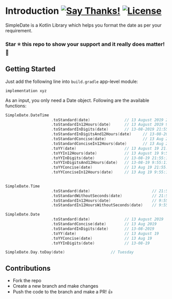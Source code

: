 # Introduction [![Say Thanks!](https://img.shields.io/badge/Say%20Thanks-!-1EAEDB.svg)](https://saythanks.io/to/sidhuparas)  [![License](https://img.shields.io/badge/license-MIT-orange.svg)](https://github.com/sidhuparas/SimpleDate/blob/master/LICENSE)
SimpleDate is a Kotlin Library which helps you format the date as per your requirement.

### **Star :star:  this repo to show your support and it really does matter!** :clap:
 
## Getting Started
Just add the following line into `build.gradle` app-level module:

```implementation xyz```

As an input, you only need a Date object. Following are the available functions:

```kotlin
SimpleDate.DateTime                                 
                    .toStandard(date)               // 13 August 2019 21:55:11
                    .toStandardIn12Hours(date)      // 13 August 2019 9:55:11 PM
                    .toStandardInDigits(date)       // 13-08-2019 21:55:11
                    .toStandardInDigitsAnd12Hours(date)     // 13-08-2019 9:55:11 PM
                    .toStandardConcise(date)                // 13 Aug 2019 21:55:11
                    .toStandardConciseIn12Hours(date)       // 13 Aug 2019 9:55:11 PM
                    .toYY(date)                     // 13 August 19 21:55:11
                    .toYYIn12Hours(date)            // 13 August 19 9:55:11 PM
                    .toYYInDigits(date)             // 13-08-19 21:55:11
                    .toYYInDigitsAnd12Hours(date)   // 13-08-19 9:55:11 PM
                    .toYYConcise(date)              // 13 Aug 19 21:55:11
                    .toYYConciseIn12Hours(date)     // 13 Aug 19 9:55:11 PM
                    
```
```kotlin
SimpleDate.Time
                    .toStandard(date)                           // 21:55:11
                    .toStandardWithoutSeconds(date)             // 21:55
                    .toStandardIn12Hours(date)                  // 9:55:11 PM
                    .toStandardIn12HoursWithoutSeconds(date)    // 9:55 PM
```
```kotlin
SimpleDate.Date
                    .toStandard(date)               // 13 August 2019
                    .toStandardConcise(date)        // 13 Aug 2019
                    .toStandardInDigits(date)       // 13-08-2019
                    .toYY(date)                     // 13 August 19
                    .toYYConcise(date)              // 13 Aug 19
                    .toYYInDigits(date)             // 13-08-19
```
```kotlin
SimpleDate.Day.toDay(date)                    // Tuesday
```

## Contributions

- Fork the repo
- Create a new branch and make changes
- Push the code to the branch and make a PR! :thumbsup: 